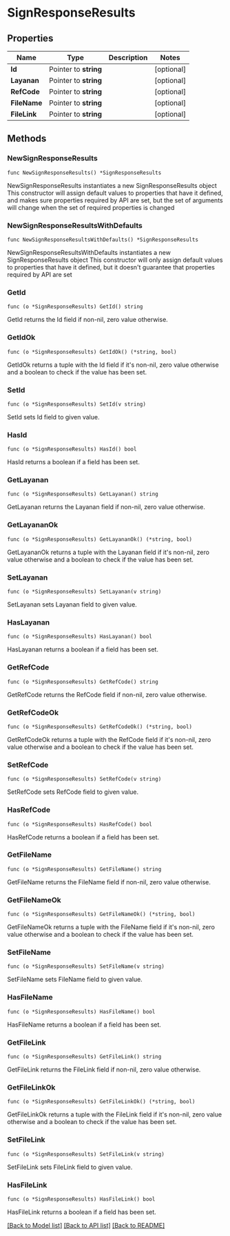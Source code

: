# SignResponseResults

## Properties

Name | Type | Description | Notes
------------ | ------------- | ------------- | -------------
**Id** | Pointer to **string** |  | [optional] 
**Layanan** | Pointer to **string** |  | [optional] 
**RefCode** | Pointer to **string** |  | [optional] 
**FileName** | Pointer to **string** |  | [optional] 
**FileLink** | Pointer to **string** |  | [optional] 

## Methods

### NewSignResponseResults

`func NewSignResponseResults() *SignResponseResults`

NewSignResponseResults instantiates a new SignResponseResults object
This constructor will assign default values to properties that have it defined,
and makes sure properties required by API are set, but the set of arguments
will change when the set of required properties is changed

### NewSignResponseResultsWithDefaults

`func NewSignResponseResultsWithDefaults() *SignResponseResults`

NewSignResponseResultsWithDefaults instantiates a new SignResponseResults object
This constructor will only assign default values to properties that have it defined,
but it doesn't guarantee that properties required by API are set

### GetId

`func (o *SignResponseResults) GetId() string`

GetId returns the Id field if non-nil, zero value otherwise.

### GetIdOk

`func (o *SignResponseResults) GetIdOk() (*string, bool)`

GetIdOk returns a tuple with the Id field if it's non-nil, zero value otherwise
and a boolean to check if the value has been set.

### SetId

`func (o *SignResponseResults) SetId(v string)`

SetId sets Id field to given value.

### HasId

`func (o *SignResponseResults) HasId() bool`

HasId returns a boolean if a field has been set.

### GetLayanan

`func (o *SignResponseResults) GetLayanan() string`

GetLayanan returns the Layanan field if non-nil, zero value otherwise.

### GetLayananOk

`func (o *SignResponseResults) GetLayananOk() (*string, bool)`

GetLayananOk returns a tuple with the Layanan field if it's non-nil, zero value otherwise
and a boolean to check if the value has been set.

### SetLayanan

`func (o *SignResponseResults) SetLayanan(v string)`

SetLayanan sets Layanan field to given value.

### HasLayanan

`func (o *SignResponseResults) HasLayanan() bool`

HasLayanan returns a boolean if a field has been set.

### GetRefCode

`func (o *SignResponseResults) GetRefCode() string`

GetRefCode returns the RefCode field if non-nil, zero value otherwise.

### GetRefCodeOk

`func (o *SignResponseResults) GetRefCodeOk() (*string, bool)`

GetRefCodeOk returns a tuple with the RefCode field if it's non-nil, zero value otherwise
and a boolean to check if the value has been set.

### SetRefCode

`func (o *SignResponseResults) SetRefCode(v string)`

SetRefCode sets RefCode field to given value.

### HasRefCode

`func (o *SignResponseResults) HasRefCode() bool`

HasRefCode returns a boolean if a field has been set.

### GetFileName

`func (o *SignResponseResults) GetFileName() string`

GetFileName returns the FileName field if non-nil, zero value otherwise.

### GetFileNameOk

`func (o *SignResponseResults) GetFileNameOk() (*string, bool)`

GetFileNameOk returns a tuple with the FileName field if it's non-nil, zero value otherwise
and a boolean to check if the value has been set.

### SetFileName

`func (o *SignResponseResults) SetFileName(v string)`

SetFileName sets FileName field to given value.

### HasFileName

`func (o *SignResponseResults) HasFileName() bool`

HasFileName returns a boolean if a field has been set.

### GetFileLink

`func (o *SignResponseResults) GetFileLink() string`

GetFileLink returns the FileLink field if non-nil, zero value otherwise.

### GetFileLinkOk

`func (o *SignResponseResults) GetFileLinkOk() (*string, bool)`

GetFileLinkOk returns a tuple with the FileLink field if it's non-nil, zero value otherwise
and a boolean to check if the value has been set.

### SetFileLink

`func (o *SignResponseResults) SetFileLink(v string)`

SetFileLink sets FileLink field to given value.

### HasFileLink

`func (o *SignResponseResults) HasFileLink() bool`

HasFileLink returns a boolean if a field has been set.


[[Back to Model list]](../README.md#documentation-for-models) [[Back to API list]](../README.md#documentation-for-api-endpoints) [[Back to README]](../README.md)


